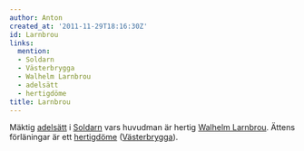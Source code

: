```yaml
---
author: Anton
created_at: '2011-11-29T18:16:30Z'
id: Larnbrou
links:
  mention:
  - Soldarn
  - Västerbrygga
  - Walhelm Larnbrou
  - adelsätt
  - hertigdöme
title: Larnbrou
---
```


Mäktig [adelsätt] i [Soldarn] vars huvudman är hertig [Walhelm Larnbrou]. Ättens förläningar är ett
[hertigdöme] ([Västerbrygga]).

  [adelsätt]: adelsätt
  [Soldarn]: Soldarn
  [Walhelm Larnbrou]: Walhelm_Larnbrou
  [hertigdöme]: hertigdöme
  [Västerbrygga]: Västerbrygga
